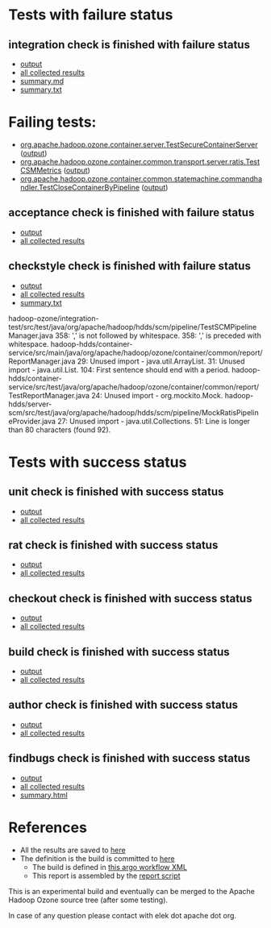 # Tests with failure status

## integration check is finished with failure status

   * [output](https://raw.githubusercontent.com/elek/ozone-ci-q4/master/pr/pr-hdds-1868-bw92q/integration/output.log)
   * [all collected results](https://github.com/elek/ozone-ci-q4/tree/master/pr/pr-hdds-1868-bw92q/integration)
   * [summary.md](https://github.com/elek/ozone-ci-q4/tree/master/pr/pr-hdds-1868-bw92q/integration/summary.md)
   * [summary.txt](https://github.com/elek/ozone-ci-q4/tree/master/pr/pr-hdds-1868-bw92q/integration/summary.txt)

# Failing tests: 

 * [org.apache.hadoop.ozone.container.server.TestSecureContainerServer](hadoop-ozone/integration-test/org.apache.hadoop.ozone.container.server.TestSecureContainerServer.txt) ([output](hadoop-ozone/integration-test/org.apache.hadoop.ozone.container.server.TestSecureContainerServer-output.txt))
 * [org.apache.hadoop.ozone.container.common.transport.server.ratis.TestCSMMetrics](hadoop-ozone/integration-test/org.apache.hadoop.ozone.container.common.transport.server.ratis.TestCSMMetrics.txt) ([output](hadoop-ozone/integration-test/org.apache.hadoop.ozone.container.common.transport.server.ratis.TestCSMMetrics-output.txt))
 * [org.apache.hadoop.ozone.container.common.statemachine.commandhandler.TestCloseContainerByPipeline](hadoop-ozone/integration-test/org.apache.hadoop.ozone.container.common.statemachine.commandhandler.TestCloseContainerByPipeline.txt) ([output](hadoop-ozone/integration-test/org.apache.hadoop.ozone.container.common.statemachine.commandhandler.TestCloseContainerByPipeline-output.txt))

## acceptance check is finished with failure status

   * [output](https://raw.githubusercontent.com/elek/ozone-ci-q4/master/pr/pr-hdds-1868-bw92q/acceptance/output.log)
   * [all collected results](https://github.com/elek/ozone-ci-q4/tree/master/pr/pr-hdds-1868-bw92q/acceptance)


## checkstyle check is finished with failure status

   * [output](https://raw.githubusercontent.com/elek/ozone-ci-q4/master/pr/pr-hdds-1868-bw92q/checkstyle/output.log)
   * [all collected results](https://github.com/elek/ozone-ci-q4/tree/master/pr/pr-hdds-1868-bw92q/checkstyle)
   * [summary.txt](https://github.com/elek/ozone-ci-q4/tree/master/pr/pr-hdds-1868-bw92q/checkstyle/summary.txt)

hadoop-ozone/integration-test/src/test/java/org/apache/hadoop/hdds/scm/pipeline/TestSCMPipelineManager.java
 358: &apos;,&apos; is not followed by whitespace.
 358: &apos;,&apos; is preceded with whitespace.
hadoop-hdds/container-service/src/main/java/org/apache/hadoop/ozone/container/common/report/ReportManager.java
 29: Unused import - java.util.ArrayList.
 31: Unused import - java.util.List.
 104: First sentence should end with a period.
hadoop-hdds/container-service/src/test/java/org/apache/hadoop/ozone/container/common/report/TestReportManager.java
 24: Unused import - org.mockito.Mock.
hadoop-hdds/server-scm/src/test/java/org/apache/hadoop/hdds/scm/pipeline/MockRatisPipelineProvider.java
 27: Unused import - java.util.Collections.
 51: Line is longer than 80 characters (found 92).


# Tests with success status

## unit check is finished with success status

   * [output](https://raw.githubusercontent.com/elek/ozone-ci-q4/master/pr/pr-hdds-1868-bw92q/unit/output.log)
   * [all collected results](https://github.com/elek/ozone-ci-q4/tree/master/pr/pr-hdds-1868-bw92q/unit)


## rat check is finished with success status

   * [output](https://raw.githubusercontent.com/elek/ozone-ci-q4/master/pr/pr-hdds-1868-bw92q/rat/output.log)
   * [all collected results](https://github.com/elek/ozone-ci-q4/tree/master/pr/pr-hdds-1868-bw92q/rat)


## checkout check is finished with success status

   * [output](https://raw.githubusercontent.com/elek/ozone-ci-q4/master/pr/pr-hdds-1868-bw92q/checkout/output.log)
   * [all collected results](https://github.com/elek/ozone-ci-q4/tree/master/pr/pr-hdds-1868-bw92q/checkout)


## build check is finished with success status

   * [output](https://raw.githubusercontent.com/elek/ozone-ci-q4/master/pr/pr-hdds-1868-bw92q/build/output.log)
   * [all collected results](https://github.com/elek/ozone-ci-q4/tree/master/pr/pr-hdds-1868-bw92q/build)


## author check is finished with success status

   * [output](https://raw.githubusercontent.com/elek/ozone-ci-q4/master/pr/pr-hdds-1868-bw92q/author/output.log)
   * [all collected results](https://github.com/elek/ozone-ci-q4/tree/master/pr/pr-hdds-1868-bw92q/author)


## findbugs check is finished with success status

   * [output](https://raw.githubusercontent.com/elek/ozone-ci-q4/master/pr/pr-hdds-1868-bw92q/findbugs/output.log)
   * [all collected results](https://github.com/elek/ozone-ci-q4/tree/master/pr/pr-hdds-1868-bw92q/findbugs)
   * [summary.html](https://elek.github.io/ozone-ci-q4/pr/pr-hdds-1868-bw92q/findbugs/summary.html)




# References

 * All the results are saved to [here](https://github.com/elek/ozone-ci-q4/tree/master/pr/pr-hdds-1868-bw92q/)
 * The definition is the build is committed to [here](https://github.com/elek/argo-ozone)
    * The build is defined in [this argo workflow XML](https://github.com/elek/argo-ozone/blob/master/ozone-build.yaml)
    * This report is assembled by the [report script](https://github.com/elek/argo-ozone/blob/master/scripts/report.sh)

This is an experimental build and eventually can be merged to the Apache Hadoop Ozone source tree (after some testing).

In case of any question please contact with elek dot apache dot org.
